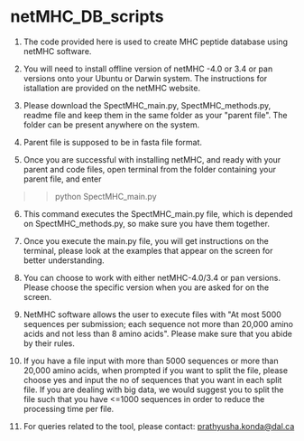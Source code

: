 # netMHC_DB_scripts


1. The code provided here is used to create MHC peptide database using netMHC software. 

2. You will need to install offline version of netMHC -4.0 or 3.4 or pan versions onto your Ubuntu or Darwin system. The instructions for istallation are provided on the netMHC website. 

3. Please download the SpectMHC_main.py, SpectMHC_methods.py, readme file and keep them in the same folder as your "parent file". The folder can be present anywhere on the system.

4. Parent file is supposed to be in fasta file format. 

5. Once you are successful with installing netMHC, and ready with your parent and code files, open terminal from the folder containing your parent file, and enter

>>python SpectMHC_main.py

6. This command executes the SpectMHC_main.py file, which is depended on SpectMHC_methods.py, so make sure you have them together.

7. Once you execute the main.py file, you will get instructions on the terminal, please look at the examples that appear on the screen for better understanding. 

8. You can choose to work with either netMHC-4.0/3.4 or pan versions. Please choose the specific version when you are asked for on the screen.

9. NetMHC software allows the user to execute files with "At most 5000 sequences per submission; each sequence not more than 20,000 amino acids and not less than 8 amino acids". Please make sure that you abide by their rules. 

10. If you have a file input with more than 5000 sequences or more than 20,000 amino acids, when prompted if you want to split the file, please choose yes and input the no of sequences that you want in each split file. If you are dealing with big data, we would suggest you to split the file such that you have <=1000 sequences in order to reduce the processing time per file. 

11. For queries related to the tool, please contact:
    prathyusha.konda@dal.ca



